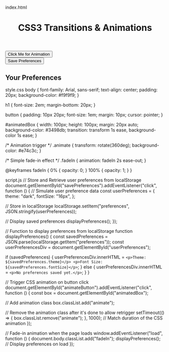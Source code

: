 index.html

<!DOCTYPE html>
<html lang="en">
<head>
  <meta charset="UTF-8" />
  <meta name="viewport" content="width=device-width, initial-scale=1.0" />
  <title>CSS3 Transitions and Animations</title>
  <link rel="stylesheet" href="style.css" />
</head>
<body>
  <header>
    <h1>CSS3 Transitions & Animations</h1>
  </header>

  <section>
    <button id="animateButton">Click Me for Animation</button>
    <div id="animatedBox" class="box"></div>
    <button id="savePreferences">Save Preferences</button>
  </section>

  <section>
    <h2>Your Preferences</h2>
    <div id="userPreferences"></div>
  </section>

  <script src="script.js"></script>
</body>
</html>


style.css
body {
  font-family: Arial, sans-serif;
  text-align: center;
  padding: 20px;
  background-color: #f9f9f9;
}

h1 {
  font-size: 2em;
  margin-bottom: 20px;
}

button {
  padding: 10px 20px;
  font-size: 1em;
  margin: 10px;
  cursor: pointer;
}

#animatedBox {
  width: 100px;
  height: 100px;
  margin: 20px auto;
  background-color: #3498db;
  transition: transform 1s ease, background-color 1s ease;
}

/* Animation trigger */
.animate {
  transform: rotate(360deg);
  background-color: #e74c3c;
}

/* Simple fade-in effect */
.fadeIn {
  animation: fadeIn 2s ease-out;
}

@keyframes fadeIn {
  0% {
    opacity: 0;
  }
  100% {
    opacity: 1;
  }
}

 script.js
 // Store and Retrieve user preferences from localStorage
document.getElementById("savePreferences").addEventListener("click", function () {
  // Simulate user preference data
  const userPreferences = {
    theme: "dark",
    fontSize: "16px",
  };

  // Store in localStorage
  localStorage.setItem("preferences", JSON.stringify(userPreferences));

  // Display saved preferences
  displayPreferences();
});

// Function to display preferences from localStorage
function displayPreferences() {
  const savedPreferences = JSON.parse(localStorage.getItem("preferences"));
  const userPreferencesDiv = document.getElementById("userPreferences");

  if (savedPreferences) {
    userPreferencesDiv.innerHTML = `
      <p>Theme: ${savedPreferences.theme}</p>
      <p>Font Size: ${savedPreferences.fontSize}</p>
    `;
  } else {
    userPreferencesDiv.innerHTML = `<p>No preferences saved yet.</p>`;
  }
}

// Trigger CSS animation on button click
document.getElementById("animateButton").addEventListener("click", function () {
  const box = document.getElementById("animatedBox");

  // Add animation class
  box.classList.add("animate");

  // Remove the animation class after it's done to allow retrigger
  setTimeout(() => {
    box.classList.remove("animate");
  }, 1000); // Match duration of the CSS animation
});

// Fade-in animation when the page loads
window.addEventListener("load", function () {
  document.body.classList.add("fadeIn");
  displayPreferences(); // Display preferences on load
});



